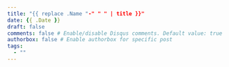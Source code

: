 ```yaml
---
title: "{{ replace .Name "-" " " | title }}"
date: {{ .Date }}
draft: false
comments: false # Enable/disable Disqus comments. Default value: true
authorbox: false # Enable authorbox for specific post
tags:
  - ""
---
```

